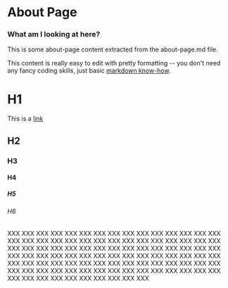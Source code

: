 # About Page

### What am I looking at here?

This is some about-page content extracted from the about-page.md file.

This content is really easy to edit with pretty formatting -- you don't need any fancy coding skills, just basic [markdown know-how](https://github.com/adam-p/markdown-here/wiki/Markdown-Cheatsheet).

# H1

This is a [link](home)

## H2

### H3

#### H4

##### H5

###### H6

XXX XXX
XXX XXX
XXX XXX
XXX XXX
XXX XXX
XXX XXX
XXX XXX
XXX XXX
XXX XXX
XXX XXX XXX XXX
XXX XXX
XXX XXX
XXX XXX
XXX XXX
XXX XXX
XXX XXX
XXX XXX
XXX XXX
XXX XXX XXX XXX
XXX XXX
XXX XXX
XXX XXX
XXX XXX
XXX XXX
XXX XXX
XXX XXX
XXX XXX
XXX XXX XXX XXX
XXX XXX
XXX XXX
XXX XXX
XXX XXX
XXX XXX
XXX XXX
XXX XXX
XXX XXX
XXX XXX XXX XXX
XXX XXX
XXX XXX
XXX XXX
XXX XXX
XXX XXX
XXX XXX
XXX XXX
XXX XXX
XXX XXX

